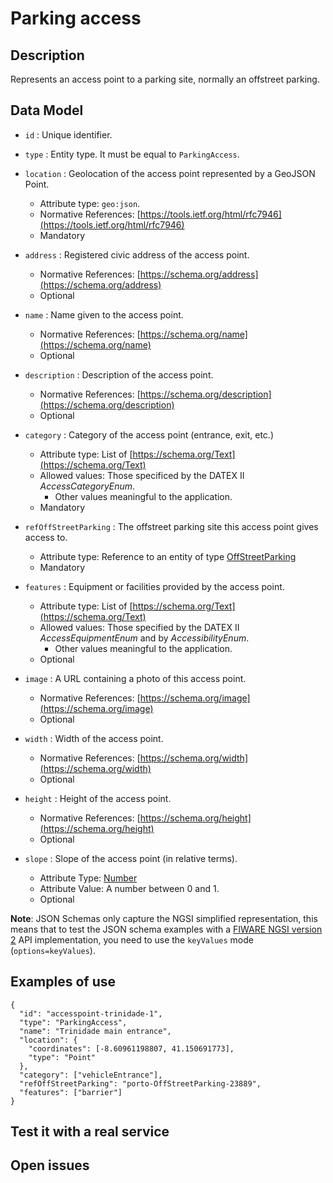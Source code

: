 # Parking access

## Description

Represents an access point to a parking site, normally an offstreet parking. 

## Data Model

+ `id` : Unique identifier. 

+ `type` : Entity type. It must be equal to `ParkingAccess`.

+ `location` : Geolocation of the access point represented by a GeoJSON Point.
    + Attribute type: `geo:json`.
    + Normative References: [https://tools.ietf.org/html/rfc7946](https://tools.ietf.org/html/rfc7946)
    + Mandatory
    
+ `address` : Registered civic address of the access point.
    + Normative References: [https://schema.org/address](https://schema.org/address)
    + Optional

+ `name` : Name given to the access point.
    + Normative References: [https://schema.org/name](https://schema.org/name)
    + Optional

+ `description` : Description of the access point. 
    + Normative References: [https://schema.org/description](https://schema.org/description)
    + Optional

+ `category` : Category of the access point (entrance, exit, etc.)
    + Attribute type: List of [https://schema.org/Text](https://schema.org/Text)
    + Allowed values: Those specificed by the DATEX II *AccessCategoryEnum*.
        + Other values meaningful to the application.
    + Mandatory

+ `refOffStreetParking` : The offstreet parking site this access point gives access to.
    + Attribute type: Reference to an entity of type [OffStreetParking](../../OffStreetParking/doc/spec.md)
    + Mandatory
    
+ `features` : Equipment or facilities provided by the access point.
    + Attribute type: List of [https://schema.org/Text](https://schema.org/Text)
    + Allowed values: Those specified by the DATEX II *AccessEquipmentEnum* and by *AccessibilityEnum*.
        + Other values meaningful to the application.
    + Optional
    
+ `image` : A URL containing a photo of this access point.
    + Normative References: [https://schema.org/image](https://schema.org/image)
    + Optional
    
+ `width` : Width of the access point.
    + Normative References: [https://schema.org/width](https://schema.org/width)
    + Optional
    
+ `height` : Height of the access point.
    + Normative References: [https://schema.org/height](https://schema.org/height)
    + Optional
    
+ `slope` : Slope of the access point (in relative terms).
    + Attribute Type: [Number](https://schema.org/Number)
    + Attribute Value: A number between 0 and 1.
    + Optional

**Note**: JSON Schemas only capture the NGSI simplified representation, this means that to test the JSON schema examples with
a [FIWARE NGSI version 2](http://fiware.github.io/specifications/ngsiv2/stable) API implementation, you need to use the `keyValues`
mode (`options=keyValues`).

## Examples of use
  
    {
      "id": "accesspoint-trinidade-1",
      "type": "ParkingAccess",
      "name": "Trinidade main entrance",
      "location": {
        "coordinates": [-8.60961198807, 41.150691773],
        "type": "Point"
      },
      "category": ["vehicleEntrance"],
      "refOffStreetParking": "porto-OffStreetParking-23889",
      "features": ["barrier"]
    }
  
  ## Test it with a real service
  
  
  ## Open issues
  